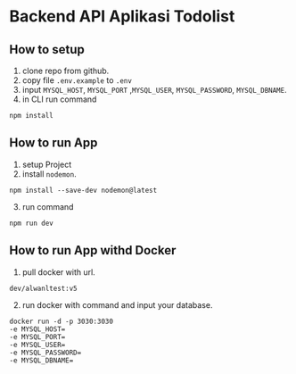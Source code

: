 # Backend API Aplikasi Todolist

## How to setup

1. clone repo from github.
2. copy file `.env.example` to `.env`
3. input `MYSQL_HOST`, `MYSQL_PORT` ,`MYSQL_USER`, `MYSQL_PASSWORD`, `MYSQL_DBNAME`.
4. in CLI run command

```
npm install
```

## How to run  App
1. setup Project
2. install `nodemon`.
```
npm install --save-dev nodemon@latest 
```
3. run command
```
npm run dev
```

## How to run App withd Docker
1. pull docker with url.
```
dev/alwanltest:v5
```
2. run docker with command and input your database.
```
docker run -d -p 3030:3030
-e MYSQL_HOST=  
-e MYSQL_PORT=
-e MYSQL_USER=
-e MYSQL_PASSWORD=
-e MYSQL_DBNAME=
```